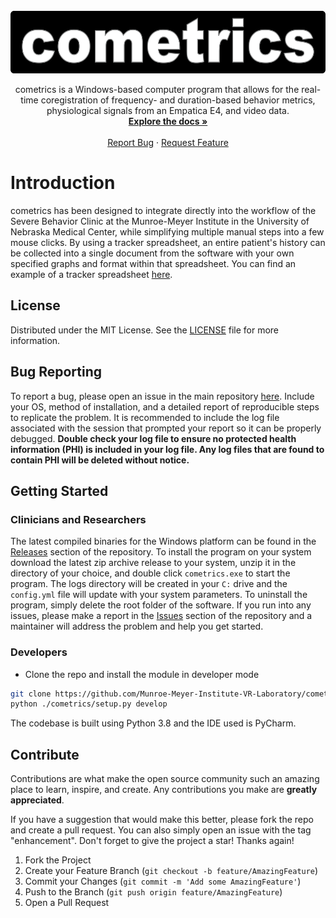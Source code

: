 <br />
<div align="center">
  <a href="https://github.com/Munroe-Meyer-Institute-VR-Laboratory/cometrics">
    <img src="images/cometrics_logo.png" alt="Logo" width="572" height="100">
  </a>

  <p align="center">
    cometrics is a Windows-based computer program that allows for the real-time coregistration of frequency- and duration-based behavior metrics, physiological signals from an Empatica E4, and video data.
    <br />
    <a href="https://github.com/Munroe-Meyer-Institute-VR-Laboratory/cometrics"><strong>Explore the docs »</strong></a>
    <br />
    <br />
    <a href="https://github.com/Munroe-Meyer-Institute-VR-Laboratory/cometrics/issues">Report Bug</a>
    ·
    <a href="https://github.com/Munroe-Meyer-Institute-VR-Laboratory/cometrics/issues">Request Feature</a>
  </p>
</div>

# Introduction 
cometrics has been designed to integrate directly into the workflow of the Severe Behavior Clinic at the Munroe-Meyer Institute in the University of Nebraska Medical Center, while simplifying multiple manual steps into a few mouse clicks.  By using a tracker spreadsheet, an entire patient's history can be collected into a single document from the software with your own specified graphs and format within that spreadsheet.  You can find an example of a tracker spreadsheet [here](https://github.com/Munroe-Meyer-Institute-VR-Laboratory/cometrics/blob/main/reference/Reference_Tracker.xlsx).  

## License
Distributed under the MIT License. See the [LICENSE](https://github.com/Munroe-Meyer-Institute-VR-Laboratory/cometrics/blob/main/LICENSE) file for more information.

## Bug Reporting
To report a bug, please open an issue in the main repository [here](https://github.com/Munroe-Meyer-Institute-VR-Laboratory/cometrics/issues).  Include your OS, method of installation, and a detailed report of reproducible steps to replicate the problem.  It is recommended to include the log file associated with the session that prompted your report so it can be properly debugged.  **Double check your log file to ensure no protected health information (PHI) is included in your log file.  Any log files that are found to contain PHI will be deleted without notice.**

## Getting Started
### Clinicians and Researchers
The latest compiled binaries for the Windows platform can be found in the [Releases](https://github.com/Munroe-Meyer-Institute-VR-Laboratory/cometrics/releases) section of the repository.  To install the program on your system download the latest zip archive release to your system, unzip it in the directory of your choice, and double click `cometrics.exe` to start the program.  The logs directory will be created in your `C:` drive and the `config.yml` file will update with your system parameters.  To uninstall the program, simply delete the root folder of the software.  If you run into any issues, please make a report in the [Issues](https://github.com/Munroe-Meyer-Institute-VR-Laboratory/cometrics/issues) section of the repository and a maintainer will address the problem and help you get started.

### Developers
 * Clone the repo and install the module in developer mode
```sh
git clone https://github.com/Munroe-Meyer-Institute-VR-Laboratory/cometrics.git
python ./cometrics/setup.py develop
```
The codebase is built using Python 3.8 and the IDE used is PyCharm.

## Contribute
Contributions are what make the open source community such an amazing place to learn, inspire, and create. Any contributions you make are **greatly appreciated**.

If you have a suggestion that would make this better, please fork the repo and create a pull request. You can also simply open an issue with the tag "enhancement".
Don't forget to give the project a star! Thanks again!

1. Fork the Project
2. Create your Feature Branch (`git checkout -b feature/AmazingFeature`)
3. Commit your Changes (`git commit -m 'Add some AmazingFeature'`)
4. Push to the Branch (`git push origin feature/AmazingFeature`)
5. Open a Pull Request

